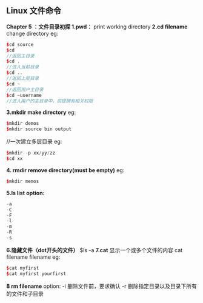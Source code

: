 ## Linux 文件命令

**Chapter 5 ：文件目录初探**
**1.pwd：**
	print working directory
**2.cd filename**
	change directory 
eg:
	

```cpp
$cd source
$cd 
//返回主目录
$cd .
//进入当前目录
$cd ..
//返回上层目录
$cd ~
//返回用户主目录
$cd ~username
//进入用户的主目录中，前提拥有相关权限
```
**3.mkdir make directory**
eg:
```cpp
$mkdir demos
$mkdir source bin output

```
//一次建立多层目录
eg:

```cpp
$mkdir -p xx/yy/zz
$cd xx
```
**4. rmdir remove directory(must be empty)**
eg:

```cpp
$mkdir memos

```
**5.ls list**
**option:**

```cpp
-a 
-C
-F
-l
-m
-R
-s
```
**6.隐藏文件（dot开头的文件）**
$ls -a
**7.cat**
显示一个或多个文件的内容
cat filename filename
eg:

```cpp
$cat myfirst
$cat myfirst yourfirst
```
**8 rm filename**
option:
-i 删除文件前，要求确认
-r 删除指定目录以及目录下所有的文件和子目录